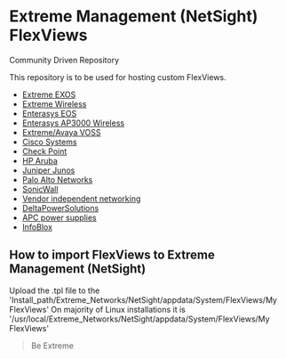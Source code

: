 # Extreme Management (NetSight) FlexViews 
Community Driven Repository

This repository is to be used for hosting custom FlexViews.

* [Extreme EXOS](EXOS/README.md)
* [Extreme Wireless](Extreme_Wireless/README.md)
* [Enterasys EOS](EOS/README.md)
* [Enterasys AP3000 Wireless](AP3000/README.md)
* [Extreme/Avaya VOSS](Avaya/README.md)
* [Cisco Systems](Cisco_Systems/README.md)
* [Check Point](CheckPoint/README.md)
* [HP Aruba](HP_Aruba/README.md)
* [Juniper Junos](JunOS/README.md)
* [Palo Alto Networks](Palo_Alto/README.md)
* [SonicWall](SonicWall/README.md)
* [Vendor independent networking](Networking/README.md) 
* [DeltaPowerSolutions](Delta/README.md)
* [APC power supplies](APC/README.md)
* [InfoBlox](InfoBlox/README.md)

## How to import FlexViews to Extreme Management (NetSight)
Upload the .tpl file to the 'Install_path/Extreme_Networks/NetSight/appdata/System/FlexViews/My FlexViews'
On majority of Linux installations it is '/usr/local/Extreme_Networks/NetSight/appdata/System/FlexViews/My FlexViews'

>Be Extreme
